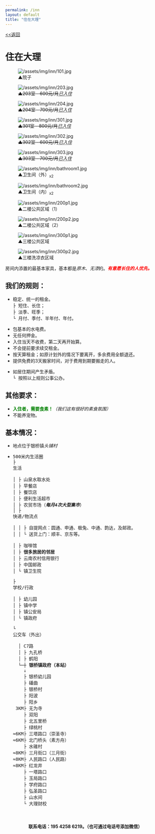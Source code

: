 ```yaml
---
permalink: /inn
layout: default
title: "住在大理"
---
```


<div class="font-size: 12pt;"><a href="/about">&lt;&lt;返回</a></div>

<div class="inn">

<h1>住在大理</h1>

<div class="flex-figure">
  <figure class="figure">
    <img src="https://gcore.jsdelivr.net/gh/budaipro/assets/img/inn/101.jpg" alt="/assets/img/inn/101.jpg">
    <figcaption><span class="arrow">▲</span>院子</figcaption>
  </figure>
  <figure class="figure sold">
    <img src="https://gcore.jsdelivr.net/gh/budaipro/assets/img/inn/203.jpg" alt="/assets/img/inn/203.jpg">
    <figcaption><del><span class="arrow">▲</span>203室 - 600元/月</del><em><abbr title="租期：长期。">已入住</abbr></em></figcaption>
  </figure>
  <figure class="figure sold">
    <img src="https://gcore.jsdelivr.net/gh/budaipro/assets/img/inn/204.jpg" alt="/assets/img/inn/204.jpg">
    <figcaption><del><span class="arrow">▲</span>204室 - 700元/月</del><em><abbr title="租期：长期。">已入住</abbr></em></figcaption>
  </figure>
  <figure class="figure sold">
    <img src="https://gcore.jsdelivr.net/gh/budaipro/assets/img/inn/301.jpg" alt="/assets/img/inn/301.jpg">
    <figcaption><del><span class="arrow">▲</span>301室 - 800元/月</del><em><abbr title="租期：长期。">已入住</abbr></em></figcaption>
  </figure>
  <figure class="figure sold">
    <img src="https://gcore.jsdelivr.net/gh/budaipro/assets/img/inn/302.jpg" alt="/assets/img/inn/302.jpg">
    <figcaption><del><span class="arrow">▲</span>302室 - 600元/月</del><em><abbr title="租期：长期">已入住</abbr></em></figcaption>
  </figure>
  <figure class="figure sold">
    <img src="https://gcore.jsdelivr.net/gh/budaipro/assets/img/inn/303.jpg" alt="/assets/img/inn/303.jpg">
    <figcaption><del><span class="arrow">▲</span>303室 - 700元/月</del><em><abbr title="租期：大约至6月中旬。">已入住</abbr></em></figcaption>
  </figure>
  <figure class="figure">
    <img src="https://gcore.jsdelivr.net/gh/budaipro/assets/img/inn/bathroom1.jpg" alt="/assets/img/inn/bathroom1.jpg">
    <figcaption><span class="arrow">▲</span>卫生间（外）<sub>x2</sub></figcaption>
  </figure>
  <figure class="figure">
    <img src="https://gcore.jsdelivr.net/gh/budaipro/assets/img/inn/bathroom2.jpg" alt="/assets/img/inn/bathroom2.jpg">
    <figcaption><span class="arrow">▲</span>卫生间（内）<sub>x2</sub></figcaption>
  </figure>
  <figure class="figure">
    <img src="https://gcore.jsdelivr.net/gh/budaipro/assets/img/inn/200p1.jpg" alt="/assets/img/inn/200p1.jpg">
    <figcaption><span class="arrow">▲</span>二楼公共区域（1）</figcaption>
  </figure>
  <figure class="figure">
    <img src="https://gcore.jsdelivr.net/gh/budaipro/assets/img/inn/200p2.jpg" alt="/assets/img/inn/200p2.jpg">
    <figcaption><span class="arrow">▲</span>二楼公共区域（2）</figcaption>
  </figure>
  <figure class="figure">
    <img src="https://gcore.jsdelivr.net/gh/budaipro/assets/img/inn/300p1.jpg" alt="/assets/img/inn/300p1.jpg">
    <figcaption><span class="arrow">▲</span>三楼公共区域</figcaption>
  </figure>
  <figure class="figure">
    <img src="https://gcore.jsdelivr.net/gh/budaipro/assets/img/inn/300p2.jpg" alt="/assets/img/inn/300p2.jpg">
    <figcaption><span class="arrow">▲</span>三楼洗凉衣区域</figcaption>
  </figure>
</div>

<p>房间内添置的最基本家具，基本都是<em>原木</em>、<em>无漆</em>的。<em style="color: red; font-weight: bold;"><strong>有意愿</strong>长住的人优先。</em></p>

<h2>我们的规则：</h2>
<ul>
<li><pre><span class="bottomborder2px-red">稳定、统一的租金</span>。
├ 短住、长住；
├ 淡季、旺季；
└ 月付、季付、半年付、年付。</pre></li>
<li><span class="bottomborder2px-red">包基本的水电费</span>。</li>
<li><span class="bottomborder2px-red">无任何押金</span>。</li>
<li><span class="bottomborder2px-red">入住当天不收费</span>，第二天再开始算。</li>
<li><span class="bottomborder2px-red">不会提前要求续交租金</span>。</li>
<li><span class="bottomborder2px-red">按天算租金</span>；如原计划外的情况下要离开，多余费用全额退还。</li>
<li><span class="bottomborder2px-red">提供免费的3天搬家时间</span>，对于费用到期要搬走的人。</li>
<li><pre>如居住期间产生矛盾。
└ 按照以上规则公事公办。</pre></li>
</ul>

<h2>其他要求：</h2>
<ul>
  <li><span style="font-weight: bold; color: green;">入住者，需要食素！</span><em>（我们这有很好的素食氛围）</em></li>
  <li>不能养宠物。</li>
</ul>

<h2>基本情况：</h2>
<ul>
  <li>地点位于银桥镇<em>头铺村</em></li>
  <li><pre>500米内生活圈
├ <div class="collapse"><span class="collapse-toggler" data-toggle="collapse">生活</span><div class="collapse-body">
│ ├ 山泉水取水处
│ ├ 早餐店
│ ├ 餐饮店
│ ├ 便利生活超市
│ ├ 农贸市场（<em><strong>每月4次大型集市</strong></em>）
│ ├ <div class="collapse"><span class="collapse-toggler" data-toggle="collapse">快递/物流点</span><div class="collapse-body">
│ │ ├ 自提网点：圆通、申通、极兔、中通、韵达，及邮政。
│ │ └ 送货上门：顺丰、京东等。</div></div>
│ ├ 咖啡馆
│ ├ <b>很多旅居的邻居</b>
│ ├ 云南农村信用银行
│ ├ 中国邮政
│ └ 镇卫生院</div></div>
├ <div class="collapse"><span class="collapse-toggler" data-toggle="collapse">学校/行政</span><div class="collapse-body">
│ ├ 幼儿园
│ ├ 镇中学
│ ├ 镇公安局
│ └ 镇政府</div></div>
└ <div class="collapse"><span class="collapse-toggler" data-toggle="collapse">公交车（外出）</span><div class="collapse-body">
  │ C7路
  │ ├ 九孔桥
  │ ├ 鹤阳
  └─┼ <b>银桥镇政府（本站）</b>
    ↓
    ├ 银桥幼儿园
    ├ 磻曲
    ├ 银桥村
    ├ 阳波
    ├ 阳乡
 3KM├ 无为寺
    ├ 双阳
    ├ 北五里桥
    ├ 绿桃村
≈6KM├ 三塔路口（崇圣寺）
≈6KM├ 北门桥头（素方舟）
    ├ 水碓村
≈8KM├ 三月街口（三月街）
≈8KM├ 人民路口（人民路）
≈8KM├ 红龙井
    ├ 一塔路口
    ├ 玉局路口
    ├ 学府路口
    ├ 弘圣路口
    ├ 山水间
    └ 大理财校</div></div>
  </pre></li>
</ul>

<script>    
  window.addEventListener('load', function() {
    document.querySelectorAll('.collapse')
      .forEach(function(collapse) {
        var toggler = collapse.querySelector('.collapse-toggler');
        var body = collapse.querySelector('.collapse-body');
        
        toggler.onclick = function() {
          toggler.classList.toggle('active');
          body.classList.toggle('active');
        };
      });
  }, false);
</script>
  
<div style="margin: 20px 0; font-weight: bold; text-align: center;">联系电话：195 4258 6219。（也可通过电话号添加微信）</div>

</div>
